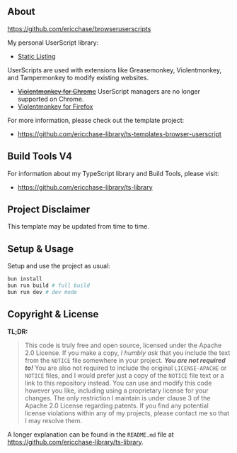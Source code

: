 ## About

https://github.com/ericchase/browseruserscripts

My personal UserScript library:

- [Static Listing](https://ericchase.github.io/browseruserscripts/out/)

UserScripts are used with extensions like Greasemonkey, Violentmonkey, and Tampermonkey to modify existing websites.

- ~~[Violentmonkey for Chrome](https://chromewebstore.google.com/detail/violentmonkey/jinjaccalgkegednnccohejagnlnfdag/)~~ UserScript managers are no longer supported on Chrome.
- [Violentmonkey for Firefox](https://addons.mozilla.org/en-US/firefox/addon/violentmonkey/)

For more information, please check out the template project:

- https://github.com/ericchase-library/ts-templates-browser-userscript

## Build Tools V4

For information about my TypeScript library and Build Tools, please visit:

- https://github.com/ericchase-library/ts-library

## Project Disclaimer

This template may be updated from time to time.

## Setup & Usage

Setup and use the project as usual:

```bash
bun install
bun run build # full build
bun run dev # dev mode
```

## Copyright & License

**TL;DR:**

> This code is truly free and open source, licensed under the Apache 2.0 License. If you make a copy, _I humbly ask_ that you include the text from the `NOTICE` file somewhere in your project. **_You are not required to!_** You are also not required to include the original `LICENSE-APACHE` or `NOTICE` files, and I would prefer just a copy of the `NOTICE` file text or a link to this repository instead. You can use and modify this code however you like, including using a proprietary license for your changes. The only restriction I maintain is under clause 3 of the Apache 2.0 License regarding patents. If you find any potential license violations within any of my projects, please contact me so that I may resolve them.

A longer explanation can be found in the `README.md` file at https://github.com/ericchase-library/ts-library.
